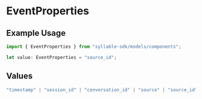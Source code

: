 # EventProperties

## Example Usage

```typescript
import { EventProperties } from "syllable-sdk/models/components";

let value: EventProperties = "source_id";
```

## Values

```typescript
"timestamp" | "session_id" | "conversation_id" | "source" | "source_id" | "category" | "type" | "user_id" | "description" | "attributes"
```
